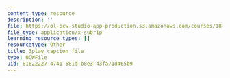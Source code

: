 ```yaml
---
content_type: resource
description: ''
file: https://ol-ocw-studio-app-production.s3.amazonaws.com/courses/18-065-matrix-methods-in-data-analysis-signal-processing-and-machine-learning-spring-2018/616222274741581db8e343fa71d465b9_NcPUI7aPFhA.vtt
file_type: application/x-subrip
learning_resource_types: []
resourcetype: Other
title: 3play caption file
type: OCWFile
uid: 61622227-4741-581d-b8e3-43fa71d465b9
---
```

